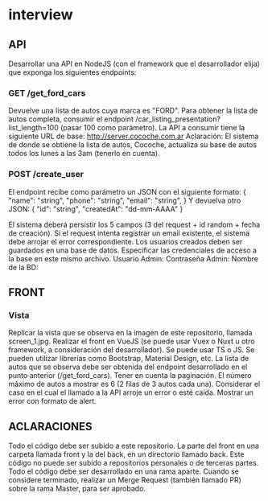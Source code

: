 # interview

## API
Desarrollar una API en NodeJS (con el framework que el desarrollador elija) que exponga los siguientes endpoints:

### GET /get_ford_cars
Devuelve una lista de autos cuya marca es "FORD".
Para obtener la lista de autos completa, consumir el endpoint /car_listing_presentation?list_length=100 (pasar 100 como parámetro).
La API a consumir tiene la siguiente URL de base: http://server.cocoche.com.ar
Aclaración:
El sistema de donde se obtiene la lista de autos, Cocoche, actualiza su base de autos todos los lunes a las 3am (tenerlo en cuenta).

### POST /create_user
El endpoint recibe como parámetro un JSON con el siguiente formato:
{
    "name": "string",
    "phone": "string",
    "email": "string",
}
Y devuelva otro JSON:
{
    "id": "string",
    "createdAt": "dd-mm-AAAA"
}

El sistema deberá persistir los 5 campos (3 del request + id random + fecha de creación).
Si el request intenta registrar un email existente, el sistema debe arrojar el error correspondiente.
Los usuarios creados deben ser guardados en una base de datos.
Especificar las credenciales de acceso a la base en este mismo archivo.
Usuario Admin:
Contraseña Admin:
Nombre de la BD:

## FRONT

### Vista
Replicar la vista que se observa en la imagen de este repositorio, llamada screen_1.jpg.
Realizar el front en VueJS (se puede usar Vuex o Nuxt u otro framework, a consideración del desarrollador). Se puede usar TS o JS.
Se pueden utilizar librerías como Bootstrap, Material Design, etc.
La lista de autos que se observa debe ser obtenida del endpoint desarrollado en el punto anterior (/get_ford_cars).
Tener en cuenta la paginación. El número máximo de autos a mostrar es 6 (2 filas de 3 autos cada una).
Considerar el caso en el cual el llamado a la API arroje un error o esté caída. Mostrar un error con formato de alert.

## ACLARACIONES
Todo el código debe ser subido a este repositorio. La parte del front en una carpeta llamada front y la del back, en un directorio llamado back.
Este código no puede ser subido a repositorios personales o de terceras partes.
Todo el código debe ser desarrollado en una rama aparte. Cuando se considere terminado, realizar un Merge Request (también llamado PR) sobre la rama Master, para ser aprobado.


